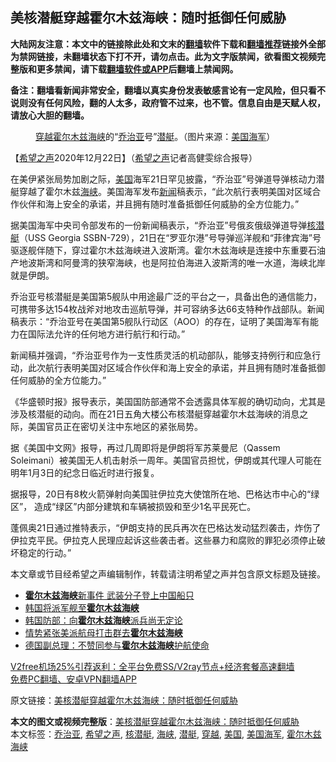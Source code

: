  <h2>美核潜艇穿越霍尔木兹海峡：随时抵御任何威胁</h2> <p class="notice"><b>大陆网友注意：本文中的链接除此处和文末的<a href="https://github.com/bannedbook/fanqiang" >翻墙</a>软件下载和<a href="https://github.com/killgcd/justmysocks/blob/master/README.md">翻墙推荐</a>链接外全部为禁网链接，未翻墙状态下打不开，请勿点击。此为文字版禁闻，欲看图文视频完整版和更多禁闻，请下载<a href="https://github.com/bannedbook/fanqiang">翻墙软件或APP</a>后翻墙上禁闻网。</p><p>备注：翻墙看新闻非常安全，翻墙以真实身份发表敏感言论有一定风险，但只看不说则没有任何风险，翻的人太多，政府管不过来，也不管。信息自由是天赋人权，请放心大胆的翻墙。</b></p>  <div class="entry"> <figure><figcaption><a href="https://www.bannedbook.org/bnews/tag/%e7%a9%bf%e8%b6%8a/" class="st_tag internal_tag" rel="tag" title="标签 穿越 下的日志">穿越</a><a href="https://www.bannedbook.org/bnews/tag/%E9%9C%8D%E5%B0%94%E6%9C%A8%E5%85%B9%E6%B5%B7%E5%B3%A1/" class="st_tag internal_tag" rel="tag" title="标签 霍尔木兹海峡 下的日志">霍尔木兹海峡</a>的“<a href="https://www.bannedbook.org/bnews/tag/%E4%B9%94%E6%B2%BB%E4%BA%9A/" class="st_tag internal_tag" rel="tag" title="标签 乔治亚 下的日志">乔治亚</a>号”<a href="https://www.bannedbook.org/bnews/tag/%E6%BD%9C%E8%89%87/" class="st_tag internal_tag" rel="tag" title="标签 潜艇 下的日志">潜艇</a>。（图片来源：<a href="https://www.bannedbook.org/bnews/tag/%e7%be%8e%e5%9b%bd%e6%b5%b7%e5%86%9b/" class="st_tag internal_tag" rel="tag" title="标签 美国海军 下的日志">美国海军</a>）</figcaption></figure> <p>【<span class='wp_keywordlink_affiliate'><a href="https://www.soundofhope.org" title="希望之声" target="_blank">希望之声</a></span>2020年12月22日】（<a href="https://www.bannedbook.org/bnews/tag/%e5%b8%8c%e6%9c%9b%e4%b9%8b%e5%a3%b0/" class="st_tag internal_tag" rel="tag" title="标签 希望之声 下的日志">希望之声</a>记者高健雯综合报导）</p> <p>在美伊紧张局势加剧之际，<a href="https://www.bannedbook.org/bnews/tag/%e7%be%8e%e5%9b%bd/" class="st_tag internal_tag" rel="tag" title="标签 美国 下的日志">美国</a>海军21日罕见披露，“乔治亚”号弹道导弹核动力潜艇穿越了霍尔木兹<a href="https://www.bannedbook.org/bnews/tag/%E6%B5%B7%E5%B3%A1/" class="st_tag internal_tag" rel="tag" title="标签 海峡 下的日志">海峡</a>。美国海军发布<span class='wp_keywordlink_affiliate'><a href="https://www.bannedbook.org/" title="新闻">新闻</a></span>稿表示，“此次航行表明美国对区域合作伙伴和海上安全的承诺，并且拥有随时准备抵御任何威胁的全方位能力。”</p> <p>据美国海军中央司令部发布的一份新闻稿表示，“乔治亚”号俄亥俄级弹道导弹<a href="https://www.bannedbook.org/bnews/tag/%e6%a0%b8%e6%bd%9c%e8%89%87/" class="st_tag internal_tag" rel="tag" title="标签 核潜艇 下的日志">核潜艇</a>（USS Georgia SSBN-729），21日在“罗亚尔港”号导弹巡洋舰和“菲律宾海”号驱逐舰伴随下，穿过霍尔木兹海峡进入波斯湾。霍尔木兹海峡是连接中东重要石油产地波斯湾和阿曼湾的狭窄海峡，也是阿拉伯海进入波斯湾的唯一水道，海峡北岸就是伊朗。</p> <p>乔治亚号核潜艇是美国第5舰队中用途最广泛的平台之一，具备出色的通信能力，可携带多达154枚战斧对地攻击巡航导弹，并可容纳多达66支特种作战部队。新闻稿表示：“乔治亚号在美国第5舰队行动区（AOO）的存在，证明了美国海军有能力在国际法允许的任何地方进行航行和行动。”</p>  <p>新闻稿并强调，“乔治亚号作为一支性质灵活的机动部队，能够支持例行和应急行动，此次航行表明美国对区域合作伙伴和海上安全的承诺，并且拥有随时准备抵御任何威胁的全方位能力。”</p> <p>《华盛顿时报》报导表示，美国国防部通常不会透露具体军舰的确切动向，尤其是涉及核潜艇的动向。而在21日五角大楼公布核潜艇穿越霍尔木兹海峡的消息之际，美国官员正在密切关注中东地区的紧张局势。</p> <p>据《美国中文网》报导，再过几周即将是伊朗将军苏莱曼尼（Qassem Soleimani）被美国无人机击射杀一周年。美国官员担忧，伊朗或其代理人可能在明年1月3日的纪念日临近时进行报复。</p> <p>据报导，20日有8枚火箭弹射向美国驻伊拉克大使馆所在地、巴格达市中心的“绿区”， 造成“绿区”内部分建筑和车辆被损毁和至少1名平民死亡。</p>  <p>蓬佩奥21日通过推特表示，“伊朗支持的民兵再次在巴格达发动猛烈袭击，炸伤了伊拉克平民。伊拉克人民理应起诉这些袭击者。这些暴力和腐败的罪犯必须停止破坏稳定的行动。”</p> <p></p> <p>本文章或节目经希望之声编辑制作，转载请注明希望之声并包含原文标题及链接。</p> <ul class='op-related-articles' title='相关阅读'> <li><a href='https://www.bannedbook.org/bnews/cbnews/20200416/1313635.html' target='_blank'><b>霍尔木兹海峡</b>新事件 武装分子登上中国船只</a></li> <li><a href='https://www.bannedbook.org/bnews/baitai/20200122/1263214.html' target='_blank'>韩国将派军舰至<b>霍尔木兹海峡</b></a></li> <li><a href='https://www.bannedbook.org/bnews/baitai/20191214/1241203.html' target='_blank'>韩国防部：向<b>霍尔木兹海峡</b>派兵尚无定论</a></li> <li><a href='https://www.bannedbook.org/bnews/comments/20191120/1226754.html' target='_blank'>情势紧张美派航母打击群去<b>霍尔木兹海峡</b></a></li> <li><a href='https://www.bannedbook.org/bnews/baitai/20190731/1167287.html' target='_blank'>德国副总理：不赞同参与<b>霍尔木兹海峡</b>护航使命</a></li> </ul> <p class="texttj"> <a href="https://www.bannedbook.org/forum23/topic22702.html" target="_blank">V2free机场25%引荐返利：全平台免费SS/V2ray节点+经济套餐高速翻墙</a><br/> <a href="https://github.com/bannedbook/fanqiang/wiki/%E7%A6%81%E9%97%BB%E7%BD%91%E5%AE%89%E5%8D%93%E7%BF%BB%E5%A2%99%E6%96%B0%E9%97%BBAPP" target="_blank">免费PC翻墙、安卓VPN翻墙APP</a></p><p>原文链接：<a class="src_link"  href="https://www.soundofhope.org/post/456088" target="_blank">美核潜艇穿越霍尔木兹海峡：随时抵御任何威胁</a></p> <a name='sharetosocial'></a>       <div><b>本文的图文或视频完整版</b>：<a href='https://www.bannedbook.org/bnews/comments/20201222/1452854.html'>美核潜艇穿越霍尔木兹海峡：随时抵御任何威胁</a></div>  </div><!--END ENTRY--> <div class="postfooter"> <div>本文标签：<a href="https://www.bannedbook.org/bnews/tag/%E4%B9%94%E6%B2%BB%E4%BA%9A/" rel="tag">乔治亚</a>, <a href="https://www.bannedbook.org/bnews/tag/%e5%b8%8c%e6%9c%9b%e4%b9%8b%e5%a3%b0/" rel="tag">希望之声</a>, <a href="https://www.bannedbook.org/bnews/tag/%e6%a0%b8%e6%bd%9c%e8%89%87/" rel="tag">核潜艇</a>, <a href="https://www.bannedbook.org/bnews/tag/%E6%B5%B7%E5%B3%A1/" rel="tag">海峡</a>, <a href="https://www.bannedbook.org/bnews/tag/%E6%BD%9C%E8%89%87/" rel="tag">潜艇</a>, <a href="https://www.bannedbook.org/bnews/tag/%e7%a9%bf%e8%b6%8a/" rel="tag">穿越</a>, <a href="https://www.bannedbook.org/bnews/tag/%e7%be%8e%e5%9b%bd/" rel="tag">美国</a>, <a href="https://www.bannedbook.org/bnews/tag/%e7%be%8e%e5%9b%bd%e6%b5%b7%e5%86%9b/" rel="tag">美国海军</a>, <a href="https://www.bannedbook.org/bnews/tag/%E9%9C%8D%E5%B0%94%E6%9C%A8%E5%85%B9%E6%B5%B7%E5%B3%A1/" rel="tag">霍尔木兹海峡</a></div>  </div><!--END POSTFOOTER--> 